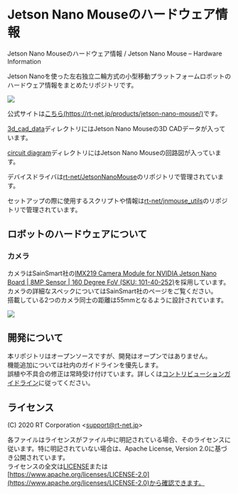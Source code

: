 # Jetson Nano Mouseのハードウェア情報

Jetson Nano Mouseのハードウェア情報 / Jetson Nano Mouse – Hardware Information

Jetson Nanoを使った左右独立二輪方式の小型移動プラットフォームロボットのハードウェア情報をまとめたリポジトリです。

![](https://rt-net.github.io/images/jetson-nano-mouse/jnmouse_step_cad.png)

公式サイトは[こちら(https://rt-net.jp/products/jetson-nano-mouse/)](https://rt-net.jp/products/jetson-nano-mouse/)です。

[3d_cad_data](./3d_cad_data)ディレクトリにはJetson Nano Mouseの3D CADデータが入っています。

[circuit diagram](./circuit_diagram)ディレクトリにはJetson Nano Mouseの回路図が入っています。

デバイスドライバは[rt-net/JetsonNanoMouse](https://github.com/rt-net/JetsonNanoMouse)のリポジトリで管理されています。

セットアップの際に使用するスクリプトや情報は[rt-net/jnmouse_utils](https://github.com/rt-net/jnmouse_utils)のリポジトリで管理されています。

## ロボットのハードウェアについて

### カメラ

カメラはSainSmart社の[IMX219 Camera Module for NVIDIA Jetson Nano Board | 8MP Sensor | 160 Degree FoV (SKU: 101-40-252)](https://www.sainsmart.com/products/sainsmart-imx219-camera-module-for-nvidia-jetson-nano-board-8mp-sensor-160-degree-fov)を採用しています。  
カメラの詳細なスペックについてはSainSmart社のページをご覧ください。  
搭載している2つのカメラ同士の距離は55mmとなるように設計されています。

![](https://rt-net.github.io/images/jetson-nano-mouse/jnmouse_dual_camera.png)

## 開発について

本リポジトリはオープンソースですが、開発はオープンではありません。  
機能追加については社内のガイドラインを優先します。  
誤植や不具合の修正は常時受け付けています。詳しくは[コントリビューションガイドライン](https://github.com/rt-net/.github/blob/master/CONTRIBUTING.md)に従ってください。

## ライセンス

(C) 2020 RT Corporation \<support@rt-net.jp\>

各ファイルはライセンスがファイル中に明記されている場合、そのライセンスに従います。特に明記されていない場合は、Apache License, Version 2.0に基づき公開されています。  
ライセンスの全文は[LICENSE](./LICENSE)または[https://www.apache.org/licenses/LICENSE-2.0](https://www.apache.org/licenses/LICENSE-2.0)から確認できます。
